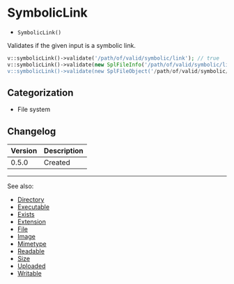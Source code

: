 # SymbolicLink

- `SymbolicLink()`

Validates if the given input is a symbolic link.

```php
v::symbolicLink()->validate('/path/of/valid/symbolic/link'); // true
v::symbolicLink()->validate(new SplFileInfo('/path/of/valid/symbolic/link)); // true
v::symbolicLink()->validate(new SplFileObject('/path/of/valid/symbolic/link')); // true
```

## Categorization

- File system

## Changelog

Version | Description
--------|-------------
  0.5.0 | Created

***
See also:

- [Directory](Directory.md)
- [Executable](Executable.md)
- [Exists](Exists.md)
- [Extension](Extension.md)
- [File](File.md)
- [Image](Image.md)
- [Mimetype](Mimetype.md)
- [Readable](Readable.md)
- [Size](Size.md)
- [Uploaded](Uploaded.md)
- [Writable](Writable.md)
